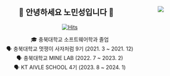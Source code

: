 <div align="center">
  
  <img align="right" src="http://mazassumnida.wtf/api/v2/generate_badge?boj=wjddmadl97"/>
  
## 👋 안녕하세요 노민성입니다 👋 
  

  [![Hits](https://hits.seeyoufarm.com/api/count/incr/badge.svg?url=https%3A%2F%2Fgithub.com%2Fmaatanyy%2F&count_bg=%233D5AC8&title_bg=%23555555&icon=mailchimp.svg&icon_color=%23E7E7E7&title=hits&edge_flat=false)](https://hits.seeyoufarm.com)

  

  🎓 충북대학교 소프트웨어학과 졸업  <br>
  🗣 충북대학교 멋쟁이 사자처럼 9기 (2021. 3 ~ 2021. 12) <br>
  🗣 충북대학교 MINE LAB (2022. 7 ~ 2023. 2)  <br>
  🗣 KT AIVLE SCHOOL 4기 (2023. 8 ~ 2024. 1)  <br>

  <br>
 
</div>


